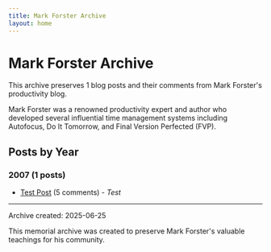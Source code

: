 ```yaml
---
title: Mark Forster Archive
layout: home
---
```


# Mark Forster Archive

This archive preserves 1 blog posts and their comments from Mark Forster's productivity blog.

Mark Forster was a renowned productivity expert and author who developed several influential time management systems including Autofocus, Do It Tomorrow, and Final Version Perfected (FVP).

## Posts by Year

### 2007 (1 posts)

- [Test Post](/mark-forster-archive/2007/05/09/who-am-i/) (5 comments) - *Test*

---

Archive created: 2025-06-25

This memorial archive was created to preserve Mark Forster's valuable teachings for his community.